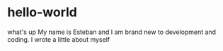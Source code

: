 # hello-world
what's up
My name is Esteban and I am brand new to development and coding.
I wrote a little about myself
